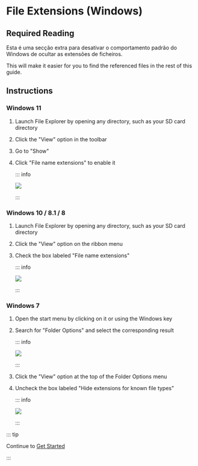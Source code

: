 # File Extensions (Windows)

## Required Reading

Esta é uma secção extra para desativar o comportamento padrão do Windows de ocultar as extensões de ficheiros.

This will make it easier for you to find the referenced files in the rest of this guide.

## Instructions

### Windows 11

1. Launch File Explorer by opening any directory, such as your SD card directory
2. Click the "View" option in the toolbar
3. Go to "Show"
4. Click "File name extensions" to enable it

    ::: info

    ![](/images/screenshots/windows-11-file-extensions.png)

    :::

### Windows 10 / 8.1 / 8

1. Launch File Explorer by opening any directory, such as your SD card directory
2. Click the "View" option on the ribbon menu
3. Check the box labeled "File name extensions"

    ::: info

    ![](/images/screenshots/windows-10-file-extensions.png)

    :::

### Windows 7

1. Open the start menu by clicking on it or using the Windows key

2. Search for "Folder Options" and select the corresponding result

    ::: info

    ![](/images/screenshots/windows-7-folder-options-start-menu.png)

    :::

3. Click the "View" option at the top of the Folder Options menu

4. Uncheck the box labeled "Hide extensions for known file types"

    ::: info

    ![](/images/screenshots/windows-7-folder-options.png)

    :::

::: tip

Continue to [Get Started](get-started)

:::
